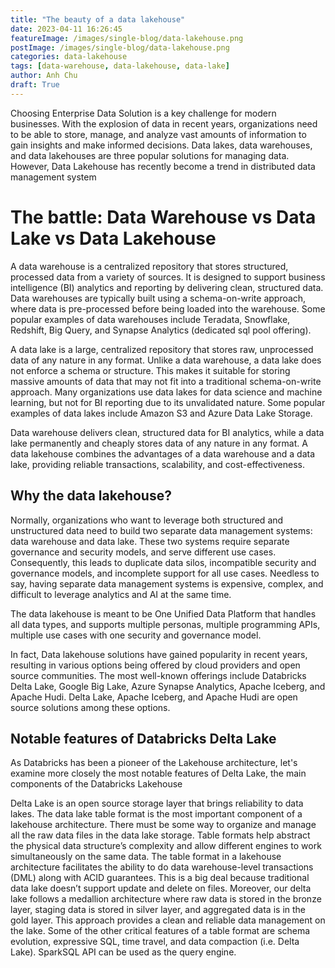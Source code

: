 ```yaml
---
title: "The beauty of a data lakehouse"
date: 2023-04-11 16:26:45
featureImage: /images/single-blog/data-lakehouse.png
postImage: /images/single-blog/data-lakehouse.png
categories: data-lakehouse
tags: [data-warehouse, data-lakehouse, data-lake]
author: Anh Chu
draft: True
---
```


Choosing Enterprise Data Solution is a key challenge for modern businesses. With the explosion of data in recent years, organizations need to be able to store, manage, and analyze vast amounts of information to gain insights and make informed decisions. Data lakes, data warehouses, and data lakehouses are three popular solutions for managing data. However, Data Lakehouse has recently become a trend in distributed data management system 

# The battle: Data Warehouse vs Data Lake vs Data Lakehouse

A data warehouse is a centralized repository that stores structured, processed data from a variety of sources. It is designed to support business intelligence (BI) analytics and reporting by delivering clean, structured data. Data warehouses are typically built using a schema-on-write approach, where data is pre-processed before being loaded into the warehouse. Some popular examples of data warehouses include Teradata, Snowflake, Redshift, Big Query, and Synapse Analytics (dedicated sql pool offering).

A data lake is a large, centralized repository that stores raw, unprocessed data of any nature in any format. Unlike a data warehouse, a data lake does not enforce a schema or structure. This makes it suitable for storing massive amounts of data that may not fit into a traditional schema-on-write approach. Many organizations use data lakes for data science and machine learning, but not for BI reporting due to its unvalidated nature. Some popular examples of data lakes include Amazon S3 and Azure Data Lake Storage.

Data warehouse delivers clean, structured data for BI analytics, while a data lake permanently and cheaply stores data of any nature in any format. A data lakehouse combines the advantages of a data warehouse and a data lake, providing reliable transactions, scalability, and cost-effectiveness.


## Why the data lakehouse?

Normally, organizations who want to leverage both structured and unstructured data need to build two separate data management systems: data warehouse and data lake. These two systems require separate governance and security models, and serve different use cases. Consequently, this leads to duplicate data silos, incompatible security and governance models, and incomplete support for all use cases. Needless to say, having separate data management systems is expensive, complex, and difficult to leverage analytics and AI at the same time.

The data lakehouse is meant to be One Unified Data Platform that handles all data types, and supports multiple personas, multiple programming APIs, multiple use cases with one security and governance model.

In fact, Data lakehouse solutions have gained popularity in recent years, resulting in various options being offered by cloud providers and open source communities. The most well-known offerings include Databricks Delta Lake, Google Big Lake, Azure Synapse Analytics, Apache Iceberg, and Apache Hudi. Delta Lake, Apache Iceberg, and Apache Hudi are open source solutions among these options.

## Notable features of Databricks Delta Lake

As Databricks has been a pioneer of the Lakehouse architecture, let's examine more closely the most notable features of Delta Lake, the main components of the Databricks Lakehouse 

Delta Lake is an open source storage layer that brings reliability to data lakes. The data lake table format is the most important component of a lakehouse architecture. There must be some way to organize and manage all the raw data files in the data lake storage. Table formats help abstract the physical data structure’s complexity and allow different engines to work simultaneously on the same data. The table format in a lakehouse architecture facilitates the ability to do data warehouse-level transactions (DML) along with ACID guarantees. This is a big deal because traditional data lake doesn’t support update and delete on files. Moreover, our delta lake follows a medallion architecture where raw data is stored in the bronze layer, staging data is stored in silver layer, and aggregated data is in the gold layer. This approach provides a clean and reliable data management on the lake. Some of the other critical features of a table format are schema evolution, expressive SQL, time travel, and data compaction (i.e. Delta Lake). SparkSQL API can be used as the query engine.



